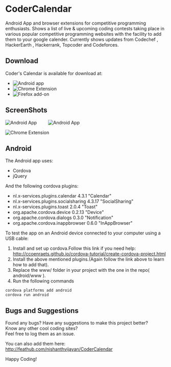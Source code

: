 # CoderCalendar
Android App and browser extensions for competitive programming enthusiasts.
Shows a list of live & upcoming coding contests taking place in various popular competitive programming websites with the facility to add them to your google calender.
Currently shows updates from Codechef , HackerEarth , Hackerrank, Topcoder and Codeforces.

  
  
## Download  
Coder's Calendar is  available for download at:
- ![Android app](https://play.google.com/store/apps/details?id=com.corphots.coderscalendar/)
- ![Chrome Extension](https://chrome.google.com/webstore/detail/coders-calendar/bageaffklfkikjigoclfgengklfnidll)
- ![Firefox add-on](https://addons.mozilla.org/en-US/firefox/addon/coder-calendar/)
  
  
## ScreenShots  
![Android App](http://i.imgur.com/q9DUsgZ.png?1)&nbsp;&nbsp;&nbsp;&nbsp;&nbsp;&nbsp;&nbsp;&nbsp;
![Android App](http://i.imgur.com/6l9efxF.png?1)  
  
![Chrome Extension](http://i.imgur.com/DXbGuZz.png?1)  
  
## Android
The Android app uses:
- Cordova
- jQuery
  
And the following cordova plugins:
- nl.x-services.plugins.calendar 4.3.1 "Calendar"
- nl.x-services.plugins.socialsharing 4.3.17 "SocialSharing"
- nl.x-services.plugins.toast 2.0.4 "Toast"
- org.apache.cordova.device 0.2.13 "Device"
- org.apache.cordova.dialogs 0.3.0 "Notification"
- org.apache.cordova.inappbrowser 0.6.0 "InAppBrowser"  
  
To test the app on an Android device connected to your computer using a USB cable:  
1. Install and set up cordova.Follow this link if you need help: http://ccoenraets.github.io/cordova-tutorial/create-cordova-project.html  
2. Install the above mentioned plugins.(Again follow the link above to learn how to add that).  
3. Replace the www/ folder in your project with the one in the repo( android/www ).  
4. Run the following commands  
```
cordova platforms add android
cordova run android
```
## Bugs and Suggestions  
Found any bugs? Have any suggestions to make this project better?  
Know any other cool coding sites?  
Feel free to log them as an issue.
  
You can also add them here:  
http://feathub.com/nishanthvijayan/CoderCalendar  
  
Happy Coding!  
